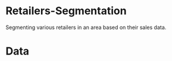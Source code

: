 # Retailers-Segmentation
Segmenting various retailers in an area based on their sales data.

# Data
